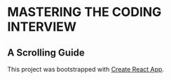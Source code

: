 # MASTERING THE CODING INTERVIEW

## A Scrolling Guide

This project was bootstrapped with [Create React App](https://github.com/facebook/create-react-app).
